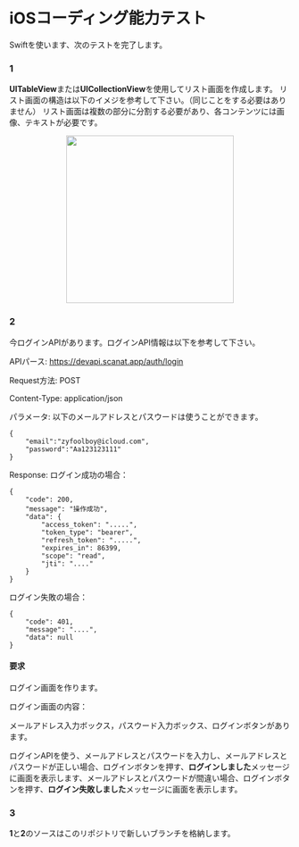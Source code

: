 # iOSコーディング能力テスト

Swiftを使います、次のテストを完了します。

### 1
**UITableView**または**UICollectionView**を使用してリスト画面を作成します。
リスト画面の構造は以下のイメジを参考して下さい。（同じことをする必要はありません）
リスト画面は複数の部分に分割する必要があり、各コンテンツには画像、テキストが必要です。
<p align="center"><img width="300" src="https://user-images.githubusercontent.com/92193175/150973935-dcea7351-20fa-4cfe-b6a8-b0809f0a2717.jpeg"></p>

### 2

今ログインAPIがあります。ログインAPI情報は以下を参考して下さい。

APIパース: https://devapi.scanat.app/auth/login

Request方法: POST

Content-Type: application/json

パラメータ:
以下のメールアドレスとパスウードは使うことができます。
```
{
	"email":"zyfoolboy@icloud.com",
	"password":"Aa123123111"
}
```
Response:
ログイン成功の場合：
```
{
    "code": 200,
    "message": "操作成功",
    "data": {
        "access_token": ".....",
        "token_type": "bearer",
        "refresh_token": ".....",
        "expires_in": 86399,
        "scope": "read",
        "jti": "...."
    }
}
```
ログイン失敗の場合：
```
{
    "code": 401,
    "message": "....",
    "data": null
}
```

#### 要求

ログイン画面を作ります。

ログイン画面の内容：

メールアドレス入力ボックス，パスウード入力ボックス、ログインボタンがあります。

ログインAPIを使う、メールアドレスとパスウードを入力し、メールアドレスとパスウードが正しい場合、ログインボタンを押す、**ログインしました**メッセージに画面を表示します、メールアドレスとパスウードが間違い場合、ログインボタンを押す、**ログイン失敗しました**メッセージに画面を表示します。

### 3
 **1**と**2**のソースはこのリポジトリで新しいブランチを格納します。

